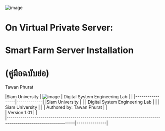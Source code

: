![image](https://user-images.githubusercontent.com/37249027/218273460-1c18a18e-b4a5-4b00-b155-feb20d4cb7b7.png)

# On Virtual Private Server: 
# Smart Farm Server Installation 
# (คู่มือฉบับย่อ)

  Tawan Phurat 
  
|Siam University | ![image](https://user-images.githubusercontent.com/37249027/218273504-f589e290-0608-45a8-902a-a9ecec704975.png) |
 Digital System Engineering Lab |   |
|-----------------|-------------|
|Siam University  | |
| Digital System Engineering Lab |   |
| Siam University |  |
| Authored by: Tawan Phurat |    |  
| Version 1.01 |   |          
|----------------------------------------------------------------------------------------------------------------|---------------|
